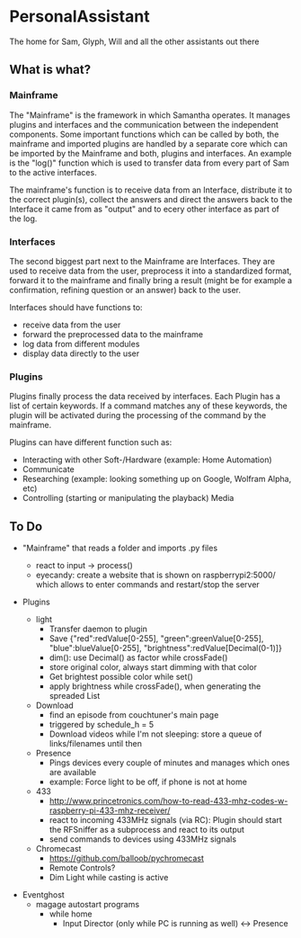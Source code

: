 # PersonalAssistant
The home for Sam, Glyph, Will and all the other assistants out there

## What is what?

### Mainframe

The "Mainframe" is the framework in which Samantha operates.
It manages plugins and interfaces and the communication between the independent components. Some important functions which can be called by both, the mainframe and imported plugins are handled by a separate core which can be imported by the Mainframe and both, plugins and interfaces. An example is the "log()" function which is used to transfer data from every part of Sam to the active interfaces.

The mainframe's function is to receive data from an Interface, distribute it to the correct plugin(s), collect the answers and direct the answers back to the Interface it came from as "output" and to ecery other interface as part of the log.

### Interfaces

The second biggest part next to the Mainframe are Interfaces. They are used to receive data from the user, preprocess it into a standardized format, forward it to the mainframe and finally bring a result (might be for example a confirmation, refining question or an answer) back to the user.

Interfaces should have functions to:
- receive data from the user
- forward the preprocessed data to the mainframe
- log data from different modules
- display data directly to the user

### Plugins

Plugins finally process the data received by interfaces. Each Plugin has a list of certain keywords. If a command matches any of these keywords, the plugin will be activated during the processing of the command by the mainframe.

Plugins can have different function such as:
- Interacting with other Soft-/Hardware (example: Home Automation)
- Communicate
- Researching (example: looking something up on Google, Wolfram Alpha, etc)
- Controlling (starting or manipulating the playback) Media

## To Do

- "Mainframe" that reads a folder and imports .py files
    - react to input -> process()
    - eyecandy: create a website that is shown on raspberrypi2:5000/ which allows to enter commands and restart/stop the server

- Plugins
    - light
        - Transfer daemon to plugin 
        - Save {"red":redValue[0-255], "green":greenValue[0-255], "blue":blueValue[0-255], "brightness":redValue[Decimal(0-1)]}
        - dim(): use Decimal() as factor while crossFade()
        - store original color, always start dimming with that color
        - Get brightest possible color while set()
        - apply brightness while crossFade(), when generating the spreaded List
    - Download
        - find an episode from couchtuner's main page
        - triggered by schedule_h = 5
        - Download videos while I'm not sleeping: store a queue of links/filenames until then
    - Presence
        - Pings devices every couple of minutes and manages which ones are available
        - example: Force light to be off, if phone is not at home
    - 433
        - http://www.princetronics.com/how-to-read-433-mhz-codes-w-raspberry-pi-433-mhz-receiver/
        - react to incoming 433MHz signals (via RC): Plugin should start the RFSniffer as a subprocess and react to its output
        - send commands to devices using 433MHz signals
    - Chromecast
        - https://github.com/balloob/pychromecast
        - Remote Controls?
        - Dim Light while casting is active

* Eventghost 
    - magage autostart programs
        - while home
            - Input Director (only while PC is running as well) <-> Presence
